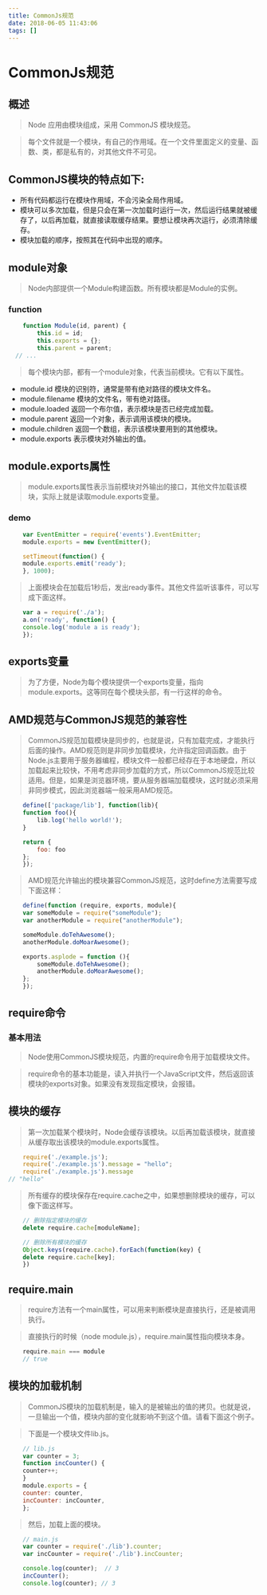 ```yaml
---
title: CommonJs规范
date: 2018-06-05 11:43:06
tags: []
---
```


# CommonJs规范

## 概述
> Node 应用由模块组成，采用 CommonJS 模块规范。

> 每个文件就是一个模块，有自己的作用域。在一个文件里面定义的变量、函数、类，都是私有的，对其他文件不可见。

## CommonJS模块的特点如下:
* 所有代码都运行在模块作用域，不会污染全局作用域。
* 模块可以多次加载，但是只会在第一次加载时运行一次，然后运行结果就被缓存了，以后再加载，就直接读取缓存结果。要想让模块再次运行，必须清除缓存。
* 模块加载的顺序，按照其在代码中出现的顺序。

## module对象
> Node内部提供一个Module构建函数。所有模块都是Module的实例。

### function
```js
    function Module(id, parent) {
        this.id = id;
        this.exports = {};
        this.parent = parent;
  // ...
```

> 每个模块内部，都有一个module对象，代表当前模块。它有以下属性。

* module.id 模块的识别符，通常是带有绝对路径的模块文件名。
* module.filename 模块的文件名，带有绝对路径。
* module.loaded 返回一个布尔值，表示模块是否已经完成加载。
* module.parent 返回一个对象，表示调用该模块的模块。
* module.children 返回一个数组，表示该模块要用到的其他模块。
* module.exports 表示模块对外输出的值。

## module.exports属性
> module.exports属性表示当前模块对外输出的接口，其他文件加载该模块，实际上就是读取module.exports变量。

### demo 
```js
    var EventEmitter = require('events').EventEmitter;
    module.exports = new EventEmitter();

    setTimeout(function() {
    module.exports.emit('ready');
    }, 1000);
```

> 上面模块会在加载后1秒后，发出ready事件。其他文件监听该事件，可以写成下面这样。

```js
    var a = require('./a');
    a.on('ready', function() {
    console.log('module a is ready');
    });
```

## exports变量
> 为了方便，Node为每个模块提供一个exports变量，指向module.exports。这等同在每个模块头部，有一行这样的命令。

## AMD规范与CommonJS规范的兼容性

> CommonJS规范加载模块是同步的，也就是说，只有加载完成，才能执行后面的操作。AMD规范则是非同步加载模块，允许指定回调函数。由于Node.js主要用于服务器编程，模块文件一般都已经存在于本地硬盘，所以加载起来比较快，不用考虑非同步加载的方式，所以CommonJS规范比较适用。但是，如果是浏览器环境，要从服务器端加载模块，这时就必须采用非同步模式，因此浏览器端一般采用AMD规范。

```js
    define(['package/lib'], function(lib){
    function foo(){
        lib.log('hello world!');
    }

    return {
        foo: foo
    };
    });
```

> AMD规范允许输出的模块兼容CommonJS规范，这时define方法需要写成下面这样：

```js 
    define(function (require, exports, module){
    var someModule = require("someModule");
    var anotherModule = require("anotherModule");

    someModule.doTehAwesome();
    anotherModule.doMoarAwesome();

    exports.asplode = function (){
        someModule.doTehAwesome();
        anotherModule.doMoarAwesome();
    };
    });
```

## require命令

### 基本用法
> Node使用CommonJS模块规范，内置的require命令用于加载模块文件。

> require命令的基本功能是，读入并执行一个JavaScript文件，然后返回该模块的exports对象。如果没有发现指定模块，会报错。

## 模块的缓存
> 第一次加载某个模块时，Node会缓存该模块。以后再加载该模块，就直接从缓存取出该模块的module.exports属性。

```js 
    require('./example.js');
    require('./example.js').message = "hello";
    require('./example.js').message
// "hello"
```

> 所有缓存的模块保存在require.cache之中，如果想删除模块的缓存，可以像下面这样写。

```js
    // 删除指定模块的缓存
    delete require.cache[moduleName];

    // 删除所有模块的缓存
    Object.keys(require.cache).forEach(function(key) {
    delete require.cache[key];
    })
```
## require.main

> require方法有一个main属性，可以用来判断模块是直接执行，还是被调用执行。

> 直接执行的时候（node module.js），require.main属性指向模块本身。

```js 
    require.main === module
    // true
```

## 模块的加载机制

> CommonJS模块的加载机制是，输入的是被输出的值的拷贝。也就是说，一旦输出一个值，模块内部的变化就影响不到这个值。请看下面这个例子。

> 下面是一个模块文件lib.js。

```js 
    // lib.js
    var counter = 3;
    function incCounter() {
    counter++;
    }
    module.exports = {
    counter: counter,
    incCounter: incCounter,
    };
```

> 然后，加载上面的模块。

```js
    // main.js
    var counter = require('./lib').counter;
    var incCounter = require('./lib').incCounter;

    console.log(counter);  // 3
    incCounter();
    console.log(counter); // 3
```